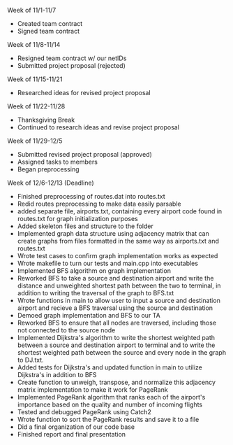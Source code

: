 Week of 11/1-11/7
- Created team contract
- Signed team contract

Week of 11/8-11/14
- Resigned team contract w/ our netIDs
- Submitted project proposal (rejected)

Week of 11/15-11/21
- Researched ideas for revised project proposal

Week of 11/22-11/28
- Thanksgiving Break
- Continued to research ideas and revise project proposal

Week of 11/29-12/5
- Submitted revised project proposal (approved)
- Assigned tasks to members
- Began preprocessing

Week of 12/6-12/13 (Deadline)
- Finished preprocessing of routes.dat into routes.txt
- Redid routes preprocessing to make data easily parsable
- added separate file, airports.txt, containing every airport code found in routes.txt for graph initialization purposes
- Added skeleton files and structure to the folder
- Implemented graph data structure using adjacency matrix that can create graphs from files formatted in
the same way as airports.txt and routes.txt
- Wrote test cases to confirm graph implementation works as expected
- Wrote makefile to turn our tests and main.cpp into executables
- Implemented BFS algorithm on graph implementation
- Reworked BFS to take a source and destination airport and write the distance and unweighted shortest path between the two to terminal, in addition to writing the traversal of the graph to BFS.txt
- Wrote functions in main to allow user to input a source and destination airport and recieve a BFS traversal using the source and destination
- Demoed graph implementation and BFS to our TA
- Reworked BFS to ensure that all nodes are traversed, including those not connected to the source node
- Implemented Dijkstra's algorithm to write the shortest weighted path between a source and destination airport to terminal and to write the shortest weighted path between the source and every node in the graph to DJ.txt.
- Added tests for Dijkstra's and updated function in main to utilize Dijkstra's in addition to BFS
- Create function to unweigh, transpose, and normalize this adjacency matrix implementation to make it work for PageRank
- Implemented PageRank algorithm that ranks each of the airport's importance based on the quality and number of incoming flights
- Tested and debugged PageRank using Catch2
- Wrote function to sort the PageRank results and save it to a file 
- Did a final organization of our code base
- Finished report and final presentation